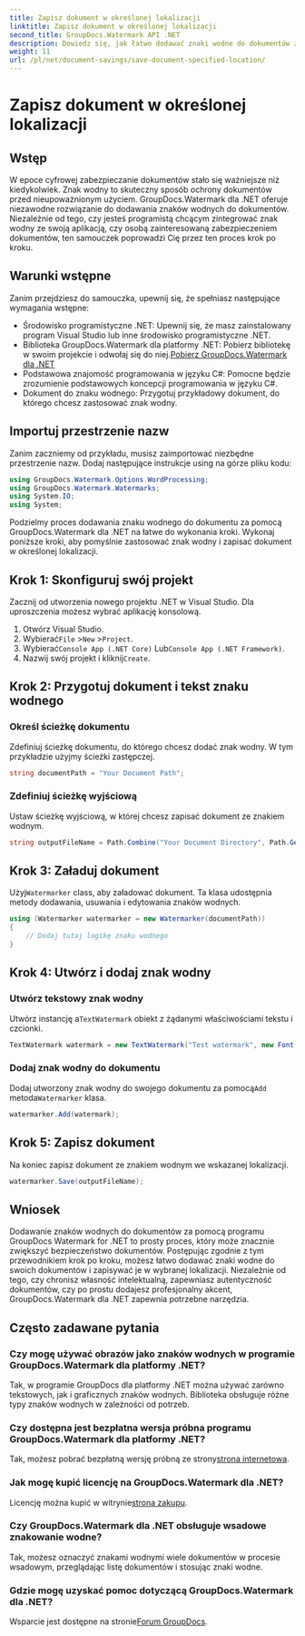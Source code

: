 ```yaml
---
title: Zapisz dokument w określonej lokalizacji
linktitle: Zapisz dokument w określonej lokalizacji
second_title: GroupDocs.Watermark API .NET
description: Dowiedz się, jak łatwo dodawać znaki wodne do dokumentów za pomocą GroupDocs.Watermark dla .NET, korzystając z tego przewodnika krok po kroku. Zwiększ bezpieczeństwo dokumentów.
weight: 11
url: /pl/net/document-savings/save-document-specified-location/
---
```


# Zapisz dokument w określonej lokalizacji

## Wstęp
W epoce cyfrowej zabezpieczanie dokumentów stało się ważniejsze niż kiedykolwiek. Znak wodny to skuteczny sposób ochrony dokumentów przed nieupoważnionym użyciem. GroupDocs.Watermark dla .NET oferuje niezawodne rozwiązanie do dodawania znaków wodnych do dokumentów. Niezależnie od tego, czy jesteś programistą chcącym zintegrować znak wodny ze swoją aplikacją, czy osobą zainteresowaną zabezpieczeniem dokumentów, ten samouczek poprowadzi Cię przez ten proces krok po kroku.
## Warunki wstępne
Zanim przejdziesz do samouczka, upewnij się, że spełniasz następujące wymagania wstępne:
- Środowisko programistyczne .NET: Upewnij się, że masz zainstalowany program Visual Studio lub inne środowisko programistyczne .NET.
-  Biblioteka GroupDocs.Watermark dla platformy .NET: Pobierz bibliotekę w swoim projekcie i odwołaj się do niej.[Pobierz GroupDocs.Watermark dla .NET](https://releases.groupdocs.com/Watermark/net/)
- Podstawowa znajomość programowania w języku C#: Pomocne będzie zrozumienie podstawowych koncepcji programowania w języku C#.
- Dokument do znaku wodnego: Przygotuj przykładowy dokument, do którego chcesz zastosować znak wodny.
## Importuj przestrzenie nazw
Zanim zaczniemy od przykładu, musisz zaimportować niezbędne przestrzenie nazw. Dodaj następujące instrukcje using na górze pliku kodu:
```csharp
using GroupDocs.Watermark.Options.WordProcessing;
using GroupDocs.Watermark.Watermarks;
using System.IO;
using System;
```
Podzielmy proces dodawania znaku wodnego do dokumentu za pomocą GroupDocs.Watermark dla .NET na łatwe do wykonania kroki. Wykonaj poniższe kroki, aby pomyślnie zastosować znak wodny i zapisać dokument w określonej lokalizacji.
## Krok 1: Skonfiguruj swój projekt
Zacznij od utworzenia nowego projektu .NET w Visual Studio. Dla uproszczenia możesz wybrać aplikację konsolową.
1. Otwórz Visual Studio.
2.  Wybierać`File` >`New` >`Project`.
3.  Wybierać`Console App (.NET Core)` Lub`Console App (.NET Framework)`.
4.  Nazwij swój projekt i kliknij`Create`.

## Krok 2: Przygotuj dokument i tekst znaku wodnego
### Określ ścieżkę dokumentu
Zdefiniuj ścieżkę dokumentu, do którego chcesz dodać znak wodny. W tym przykładzie użyjmy ścieżki zastępczej.
```csharp
string documentPath = "Your Document Path";
```
### Zdefiniuj ścieżkę wyjściową
Ustaw ścieżkę wyjściową, w której chcesz zapisać dokument ze znakiem wodnym.
```csharp
string outputFileName = Path.Combine("Your Document Directory", Path.GetFileName(documentPath));
```
## Krok 3: Załaduj dokument
 Użyj`Watermarker` class, aby załadować dokument. Ta klasa udostępnia metody dodawania, usuwania i edytowania znaków wodnych.
```csharp
using (Watermarker watermarker = new Watermarker(documentPath))
{
    // Dodaj tutaj logikę znaku wodnego
}
```
## Krok 4: Utwórz i dodaj znak wodny

### Utwórz tekstowy znak wodny
 Utwórz instancję a`TextWatermark` obiekt z żądanymi właściwościami tekstu i czcionki.
```csharp
TextWatermark watermark = new TextWatermark("Test watermark", new Font("Arial", 12));
```
### Dodaj znak wodny do dokumentu
 Dodaj utworzony znak wodny do swojego dokumentu za pomocą`Add` metoda`Watermarker` klasa.
```csharp
watermarker.Add(watermark);
```
## Krok 5: Zapisz dokument
Na koniec zapisz dokument ze znakiem wodnym we wskazanej lokalizacji.
```csharp
watermarker.Save(outputFileName);
```
## Wniosek
Dodawanie znaków wodnych do dokumentów za pomocą programu GroupDocs Watermark for .NET to prosty proces, który może znacznie zwiększyć bezpieczeństwo dokumentów. Postępując zgodnie z tym przewodnikiem krok po kroku, możesz łatwo dodawać znaki wodne do swoich dokumentów i zapisywać je w wybranej lokalizacji. Niezależnie od tego, czy chronisz własność intelektualną, zapewniasz autentyczność dokumentów, czy po prostu dodajesz profesjonalny akcent, GroupDocs.Watermark dla .NET zapewnia potrzebne narzędzia.
## Często zadawane pytania
### Czy mogę używać obrazów jako znaków wodnych w programie GroupDocs.Watermark dla platformy .NET?
Tak, w programie GroupDocs dla platformy .NET można używać zarówno tekstowych, jak i graficznych znaków wodnych. Biblioteka obsługuje różne typy znaków wodnych w zależności od potrzeb.
### Czy dostępna jest bezpłatna wersja próbna programu GroupDocs.Watermark dla platformy .NET?
 Tak, możesz pobrać bezpłatną wersję próbną ze strony[strona internetowa](https://releases.groupdocs.com/).
### Jak mogę kupić licencję na GroupDocs.Watermark dla .NET?
 Licencję można kupić w witrynie[strona zakupu](https://purchase.groupdocs.com/buy).
### Czy GroupDocs.Watermark dla .NET obsługuje wsadowe znakowanie wodne?
Tak, możesz oznaczyć znakami wodnymi wiele dokumentów w procesie wsadowym, przeglądając listę dokumentów i stosując znaki wodne.
### Gdzie mogę uzyskać pomoc dotyczącą GroupDocs.Watermark dla .NET?
 Wsparcie jest dostępne na stronie[Forum GroupDocs](https://forum.groupdocs.com/c/watermark/19).